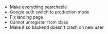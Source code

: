 * Make everything searchable
* Google auth switch to production mode
* Fix landing page
* Cannot unregister from class
* Make it so backend doesn't crash on new user